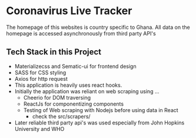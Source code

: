 # Coronavirus Live Tracker

The homepage of this websites is country specific to Ghana. All data on the homepage is accessed asynchronously from third party API's

## Tech Stack in this Project

- Materializecss and Sematic-ui for frontend design
- SASS for CSS styling
- Axios for http request
- This application is heavily uses react hooks.
- Initially the application was reliant on web scraping using ...
  - Cheerio for DOM traversing
  - ReactJs for componentizing components
  - Testing of Web scraping with Nodejs before using data in React
    - check the src/scrapers/
- Later reliable third party api's was used especially from John Hopkins University and WHO
